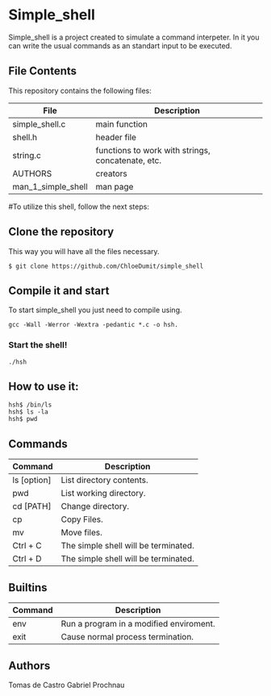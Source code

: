# Simple_shell

Simple_shell is a project created to simulate a command interpeter. In it you can write the usual commands as an standart input to be executed.

## File Contents
This repository contains the following files:

|   **File**   |   **Description**   |
| -------------- | --------------------- |
| simple_shell.c | main function |
| shell.h | header file |
| string.c | functions to work with strings, concatenate, etc. |
| AUTHORS | creators |
| man_1_simple_shell | man page |

#To utilize this shell, follow the next steps:

## Clone the repository

This way you will have all the files necessary.

```
$ git clone https://github.com/ChloeDumit/simple_shell
```

## Compile it and start

To start simple_shell you just need to compile using.

```
gcc -Wall -Werror -Wextra -pedantic *.c -o hsh.
```

### Start the shell!

```
./hsh
```

## How to use it:

```
hsh$ /bin/ls
hsh$ ls -la
hsh$ pwd
```
## Commands
|   **Command**   |   **Description**   |
| -------------- | --------------------- |
| ls [option] | List directory contents. |
| pwd | List working directory. |
| cd [PATH] | Change directory. |
| cp | Copy Files. |
| mv | Move files. |
| Ctrl + C | The simple shell will be terminated. |
| Ctrl + D | The simple shell will be terminated. |

## Builtins
|   **Command**   |   **Description**   |
| -------------- | --------------------- |
| env |  Run a program in a modified enviroment. |
| exit | Cause normal process termination. |

## Authors
Tomas de Castro
Gabriel Prochnau
